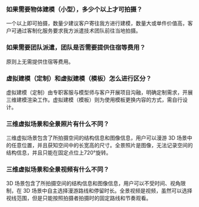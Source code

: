 ### 如果需要物体建模（小型），多少个以上才可拍摄？
一个以上即可拍摄，数量少建议客户寄往我方进行建模，数量大或单件价值高，客户可通过客制化服务要求我方派遣技术团队前往当地拍摄。

### 如果需要团队派遣，团队是否需要提供住宿等费用？
原则上无需提供住宿等费用。

### 虚拟建模（定制）和虚拟建模（模板）怎么进行区分？
虚拟建模（定制）由专职客服与模型师与客户开展项目沟融，明确定制需求，开展三维建模渲染工作。虚拟建模（模板）则为使用模板更换内容的方式，需自行设计。

### 三维虚拟场景和全景照片有什么不同？
三维虚拟场景包含了所拍摄空间的结构信息和图像信息，用户可以漫游 3D 场景中的任意位置，并且获知空间中的长宽高的尺寸。全景照片是图像，无法记录空间的结构信息，并且只能在固定点位上720°旋转。

### 三维虚拟场景和全景视频有什么不同？
3D 场景包含了所拍摄空间的结构信息和图像信息，用户可以不受时间、视角限制，在 3D 场景中自主选择漫游路线和停留时长。全景视频是视频，虽然可以选择视线范围，但是只能按照拍摄者拍摄时的固定路线和节奏观看。
